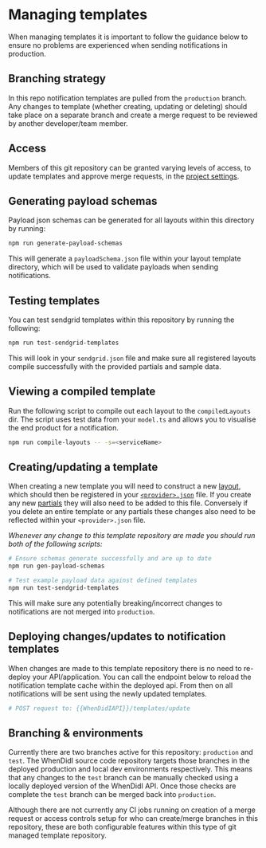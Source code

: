 # Managing templates

When managing templates it is important to follow the guidance below to ensure no problems are experienced when sending notifications in production.

## Branching strategy

In this repo notification templates are pulled from the `production` branch. Any changes to template (whether creating, updating or deleting) should take place on a separate branch and create a merge request to be reviewed by another developer/team member.

## Access

Members of this git repository can be granted varying levels of access, to update templates and approve merge requests, in the [project settings](https://github.com/robertbutlerdev/when-did-i-templates/settings/access).

## Generating payload schemas

Payload json schemas can be generated for all layouts within this directory by running:

```bash
npm run generate-payload-schemas
```

This will generate a `payloadSchema.json` file within your layout template directory, which will be used to validate payloads when sending notifications.

## Testing templates

You can test sendgrid templates within this repository by running the following:

```bash
npm run test-sendgrid-templates
```

This will look in your `sendgrid.json` file and make sure all registered layouts compile successfully with the provided partials and sample data.

## Viewing a compiled template

Run the following script to compile out each layout to the `compiledLayouts` dir. The script uses test data from your `model.ts` and allows you to visualise the end product for a notification.

```bash
npm run compile-layouts -- -s=<serviceName>
```

## Creating/updating a template

When creating a new template you will need to construct a new [layout](./layouts.md), which should then be registered in your [`<provider>.json`](./providerJson.md) file. If you create any new [partials](./partials.md) they will also need to be added to this file. Conversely if you delete an entire template or any partials these changes also need to be reflected within your `<provider>.json` file.

_Whenever any change to this template repository are made you should run both of the following scripts:_

```bash
# Ensure schemas generate successfully and are up to date
npm run gen-payload-schemas

# Test example payload data against defined templates
npm run test-sendgrid-templates
```

This will make sure any potentially breaking/incorrect changes to notifications are not merged into `production`.

## Deploying changes/updates to notification templates

When changes are made to this template repository there is no need to re-deploy your API/application. You can call the endpoint below to reload the notification template cache within the deployed api. From then on all notifications will be sent using the newly updated templates.

```bash
# POST request to: {{WhenDidIAPI}}/templates/update
```

## Branching & environments

Currently there are two branches active for this repository: `production` and `test`. The WhenDidI source code repository targets those branches in the deployed production and local dev environments respectively. This means that any changes to the `test` branch can be manually checked using a locally deployed version of the WhenDidI API. Once those checks are complete the `test` branch can be merged back into `production`.

Although there are not currently any CI jobs running on creation of a merge request or access controls setup for who can create/merge branches in this repository, these are both configurable features within this type of git managed template repository.

